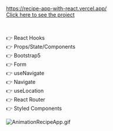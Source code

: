 https://recipe-app-with-react.vercel.app/
<br>
[Click here to see the project](https://recipe-app-with-react.vercel.app/)

<br>

👉 React Hooks <br>
👉 Props/State/Components <br>
👉 Bootstrap5 <br>
👉 Form<br>
👉 useNavigate <br>
👉 Navigate <br>
👉 useLocation <br>
👉 React Router<br>
👉 Styled Components<br>

![AnimationRecipeApp.gif](https://github.com/ridvankoseler/recipeAppWithReact/blob/49685b3d66ed944e2761e7510104d4fb355a68c8/AnimationRecipeApp.gif)
